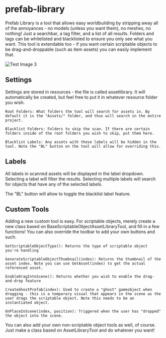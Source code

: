 # prefab-library
Prefab Library is a tool that allows easy worldbuilding by stripping away all of the annoyances - no models (unless you want them), no meshes, no nothing! Just a searchbar, a tag filter, and a list of all results. Folders and tags can be whitelisted and blacklisted to ensure you only see what you want. This tool is extendable too - if you want certain scriptable objects to be drag-and-droppable (such as item assets) you can easily implement that. 

![Test Image 3](https://ardenfall.com/files/prefab-library-tool.gif)

## Settings
Settings are stored in resources - the file is called assetlibrary. It will automatically be created, but feel free to put it in whatever resource folder you wish.

```
Root Folders: What folders the tool will search for assets in. By default it is the "Assets/" folder, and thus will search in the entire project. 

Blacklist Folders: Folders to skip the scan. If there are certain folders inside of the root folders you wish to skip, put them here.

Blacklist Labels: Any assets with these labels will be hidden in the tool. Note the "BL" button on the tool will allow for overriding this.
```

## Labels
All labels in scanned assets will be displayed in the label dropdown. Selecting a label will filter the results. Selecting multiple labels will search for objects that have any of the selected labels.

The "BL" button will allow to toggle the blacklist label feature. 

## Custom Tools
Adding a new custom tool is easy. For scriptable objects, merely create a new class based on BaseScriptableObjectAssetLibraryTool, and fill in a few functions! You can also override the toolbar to add your own buttons and such.

```
GetScriptableObjectType(): Returns the type of scriptable object you're handling

GenerateScriptableObjectThumbnail(index): Returns the thumbnail of the asset index. Note you can use GetAsset(index) to get the actual referenced asset.

EnableDragIntoScene(): Returns whether you wish to enable the drag-and-drop feature

CreateGhostPrefab(index): Used to create a "ghost" gameobject when dragging - this is a temporary visual that appears in the scene as the user drags the scriptable object. Note this needs to be an instantiated object.

OnPlaceInScene(index, position): Triggered when the user has "dropped" the object into the scene.  
```
You can also add your own non-scriptable object tools as well, of course. Just make a class based on AssetLibraryTool and do whatever you want!
